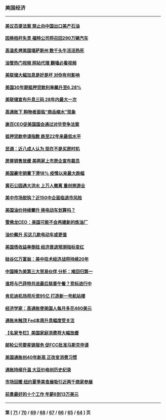 ### 美国经济
---
#### [美议员提法案 禁止向中国出口美产石油](../../pages/ncid1078158/n13760641.md?06162045) 
#### [因换档杆失灵 福特公司将召回290万辆汽车](../../pages/ncid1078158/n13760395.md?06162045) 
#### [高温炙烤美国堪萨斯州 数千头牛活活热死](../../pages/ncid1078158/n13760449.md?06162045) 
#### [油管热门视频 网站代理 翻墙必看视频](http://209.222.30.114:81/youtube.html?06162045)
#### [美联储大幅加息是好是坏 对你有何影响](../../pages/ncid1078158/n13760393.md?06162045) 
#### [美国30年期抵押贷款利率飙升至6.28%](../../pages/ncid1078158/n13760443.md?06162045) 
#### [美联储宣布升息三码 28年内最大一次](../../pages/ncid1078158/n13760351.md?06162045) 
#### [高通胀下 购物者面临“商品缩水”现象](../../pages/ncid1078158/n13759815.md?06162045) 
#### [逾百CEO促美国国会通过对华竞争法案](../../pages/ncid1078158/n13760158.md?06162045) 
#### [抵押贷款申请指数 跌至22年来最低水平](../../pages/ncid1078158/n13760003.md?06162045) 
#### [民调：近八成人认为 现在不是买房时机](../../pages/ncid1078158/n13759972.md?06162045) 
#### [房屋销售放缓 美两家上市房企宣布裁员](../../pages/ncid1078158/n13759740.md?06162045) 
#### [美国豪宅销量下滑18% 疫情以来最大跌幅](../../pages/ncid1078158/n13759848.md?06162045) 
#### [黄石公园遇大洪水 上万人撤离 重创旅游业](../../pages/ncid1078158/n13759794.md?06162045) 
#### [美中市场脱钩？近150中企面临退市风险](../../pages/ncid1078158/n13759737.md?06162045) 
#### [美国油价持续攀升 换电动车划算吗？](../../pages/ncid1078158/n13759630.md?06162045) 
#### [雪佛龙CEO：美国可能不会再建新的炼油厂](../../pages/ncid1078158/n13759710.md?06162045) 
#### [油价飙升 买这几款电动车或更值](../../pages/ncid1078158/n13759382.md?06162045) 
#### [美国债收益率倒挂 经济衰退预测指标变红](../../pages/ncid1078158/n13759633.md?06162045) 
#### [硅谷亿万富翁：美中技术经济战将持续20年](../../pages/ncid1078158/n13759522.md?06162045) 
#### [中国降为美第三大贸易伙伴 分析：难回归第一](../../pages/ncid1078158/n13759515.md?06162045) 
#### [谁将与巴菲特共进最后慈善午餐？竞标进行中](../../pages/ncid1078158/n13759401.md?06162045) 
#### [肯尼迪机场将斥资95亿 打造新一号航站楼](../../pages/ncid1078158/n13759094.md?06162045) 
#### [经济学家：高通胀使美国人每月多花460美元](../../pages/ncid1078158/n13758981.md?06162045) 
#### [通胀未触顶 Fed本周升息幅度受关注](../../pages/ncid1078158/n13758924.md?06162045) 
#### [【名家专栏】美国家庭消费将大幅放缓](../../pages/ncid1078158/n13758718.md?06162045) 
#### [邮轮公司要星链服务 促FCC批准马斯克申请](../../pages/ncid1078158/n13758794.md?06162045) 
#### [美国通胀创40年新高 正改变消费习惯](../../pages/ncid1078158/n13758901.md?06162045) 
#### [通胀持续升温 大豆价格创历史纪录](../../pages/ncid1078158/n13758792.md?06162045) 
#### [市场回暖 纽约夏季美食展吸引近两千商家参展](../../pages/ncid1078158/n13758371.md?06162045) 
#### [前景最好的十个工作 年薪6到13万美元](../../pages/ncid1078158/n13756850.md?06162045) 

---
#### 第 [ [71](./71.md?06162045) / [70](./70.md?06162045) / [69](./69.md?06162045) / [68](./68.md?06162045) / [67](./67.md?06162045) / [66](./66.md?06162045) / [65](./65.md?06162045) / [64](./64.md?06162045) ] 页
